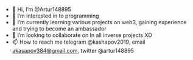 - 👋 Hi, I’m @Artur148895
- 👀 I’m interested in to programming
- 🌱 I’m currently learning various projects on web3, gaining experience and trying to become an ambassador 
- 💞️ I’m looking to collaborate on In all inverse projects XD
- 📫 How to reach me telegram @kashapov2019, email akasapov384@gmail.com, twitter @artur148895

<!---
Artur148895/Artur148895 is a ✨ special ✨ repository because its `README.md` (this file) appears on your GitHub profile.
You can click the Preview link to take a look at your changes.
--->
